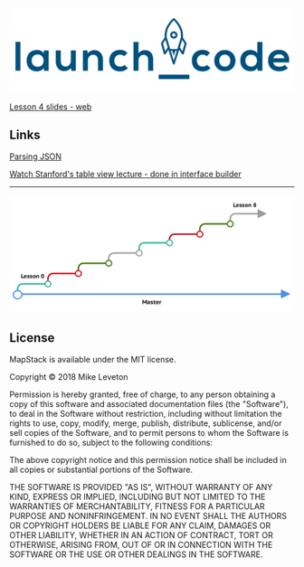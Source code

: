 <img src="https://raw.githubusercontent.com/Leveton/MapStack/master/images/launchCode.png" alt="TSNavigationStripView examples" />

[Lesson 4 slides - web](https://docs.google.com/presentation/d/1aVXi3qDQ7LImSx10-R80BLypy5cmSrMKL7jK2_9Tno4/pub?start=false&loop=false&delayms=3000)


## Links 

[Parsing JSON](http://qualitycoding.org/parse-json-edge-cases/)

[Watch Stanford's table view lecture - done in interface builder](https://www.youtube.com/watch?v=SgEO7nni5CQ)

<hr />

<img src="https://raw.githubusercontent.com/Leveton/MapStack/lesson0/images/BranchFlow.png" alt="TSNavigationStripView examples" />


## License

MapStack is available under the MIT license.

Copyright © 2018 Mike Leveton

Permission is hereby granted, free of charge, to any person obtaining a copy of this software and associated documentation files (the "Software"), to deal in the Software without restriction, including without limitation the rights to use, copy, modify, merge, publish, distribute, sublicense, and/or sell copies of the Software, and to permit persons to whom the Software is furnished to do so, subject to the following conditions:

The above copyright notice and this permission notice shall be included in all copies or substantial portions of the Software.

THE SOFTWARE IS PROVIDED "AS IS", WITHOUT WARRANTY OF ANY KIND, EXPRESS OR IMPLIED, INCLUDING BUT NOT LIMITED TO THE WARRANTIES OF MERCHANTABILITY, FITNESS FOR A PARTICULAR PURPOSE AND NONINFRINGEMENT. IN NO EVENT SHALL THE AUTHORS OR COPYRIGHT HOLDERS BE LIABLE FOR ANY CLAIM, DAMAGES OR OTHER LIABILITY, WHETHER IN AN ACTION OF CONTRACT, TORT OR OTHERWISE, ARISING FROM, OUT OF OR IN CONNECTION WITH THE SOFTWARE OR THE USE OR OTHER DEALINGS IN THE SOFTWARE.
